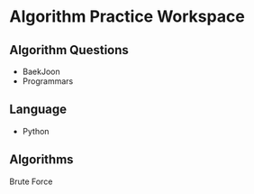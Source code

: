# Algorithm Practice Workspace 
## Algorithm Questions
* BaekJoon
* Programmars
## Language
* Python
## Algorithms
Brute Force
